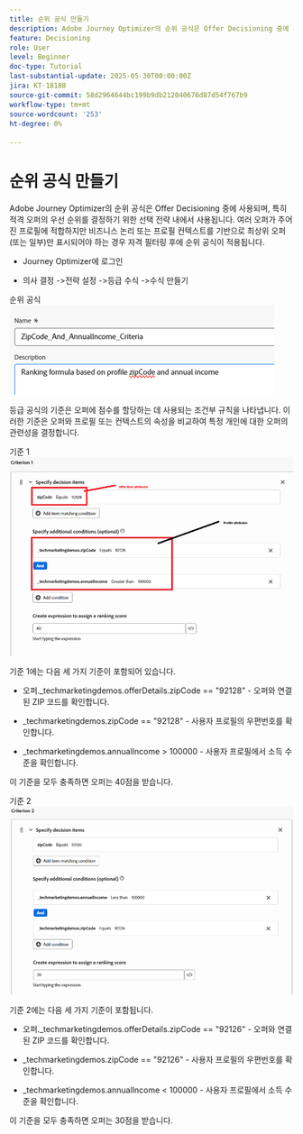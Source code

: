 ```yaml
---
title: 순위 공식 만들기
description: Adobe Journey Optimizer의 순위 공식은 Offer Decisioning 중에 사용되며, 특히 적격 오퍼의 우선 순위를 결정하기 위한 선택 전략 내에서 사용됩니다.
feature: Decisioning
role: User
level: Beginner
doc-type: Tutorial
last-substantial-update: 2025-05-30T00:00:00Z
jira: KT-18188
source-git-commit: 58d2964644bc199b9db212040676d87d54f767b9
workflow-type: tm+mt
source-wordcount: '253'
ht-degree: 0%

---
```



# 순위 공식 만들기

Adobe Journey Optimizer의 순위 공식은 Offer Decisioning 중에 사용되며, 특히 적격 오퍼의 우선 순위를 결정하기 위한 선택 전략 내에서 사용됩니다. 여러 오퍼가 주어진 프로필에 적합하지만 비즈니스 논리 또는 프로필 컨텍스트를 기반으로 최상위 오퍼(또는 일부)만 표시되어야 하는 경우 자격 필터링 후에 순위 공식이 적용됩니다.

* Journey Optimizer에 로그인

* 의사 결정 ->전략 설정 ->등급 수식 ->수식 만들기

순위 공식
![이름_설명](assets/formuala-ranking.png)

등급 공식의 기준은 오퍼에 점수를 할당하는 데 사용되는 조건부 규칙을 나타냅니다. 이러한 기준은 오퍼와 프로필 또는 컨텍스트의 속성을 비교하여 특정 개인에 대한 오퍼의 관련성을 결정합니다.



기준 1
![criteria_one](assets/criteria1.png)

기준 1에는 다음 세 가지 기준이 포함되어 있습니다.

* 오퍼._techmarketingdemos.offerDetails.zipCode == &quot;92128&quot; - 오퍼와 연결된 ZIP 코드를 확인합니다.

* _techmarketingdemos.zipCode == &quot;92128&quot; - 사용자 프로필의 우편번호를 확인합니다.

* _techmarketingdemos.annualIncome > 100000 - 사용자 프로필에서 소득 수준을 확인합니다.

이 기준을 모두 충족하면 오퍼는 40점을 받습니다.






기준 2
![criteria_two](assets/criteria2.png)

기준 2에는 다음 세 가지 기준이 포함됩니다.

* 오퍼._techmarketingdemos.offerDetails.zipCode == &quot;92126&quot; - 오퍼와 연결된 ZIP 코드를 확인합니다.

* _techmarketingdemos.zipCode == &quot;92126&quot; - 사용자 프로필의 우편번호를 확인합니다.

* _techmarketingdemos.annualIncome &lt; 100000 - 사용자 프로필에서 소득 수준을 확인합니다.

이 기준을 모두 충족하면 오퍼는 30점을 받습니다.




